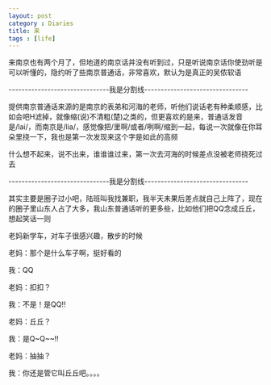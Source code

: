 ```yaml
---
layout: post
category : Diaries
title: 来
tags : [life]
---
```


来南京也有两个月了，但地道的南京话并没有听到过，只是听说南京话你使劲听是可以听懂的，隐约听了些南京普通话，非常喜欢，默认为是真正的吴侬软语

 

-------------------------------我是分割线--------------------------------

 

提供南京普通话来源的是南京的表弟和河海的老师，听他们说话老有种柔顺感，比如会吧H滤掉，就像缩(说)不清粗(楚)之类的，但更喜欢的是来，普通话发音是/lai/，而南京是/lia/，感觉像把/里啊/或者/咧啊/缩到一起，每说一次就像在你耳朵里挠一下，我也是第一次发现来这个字是如此的高频

 

什么想不起来，说不出来，谁谁谁过来，第一次去河海的时候差点没被老师挠死过去

 

-------------------------------我是分割线--------------------------------

 

其实主要是圈子过小吧，陆班叫我找兼职，我半天未果后差点就自己上阵了，现在的圈子里山东人占了大多，我山东普通话听的更多些，比如他们把QQ念成丘丘，想起笑话一则

 

 

老妈新学车，对车子很感兴趣，散步的时候

 

老妈：那个是什么车子啊，挺好看的

 

我：QQ

 

老妈：扣扣？

 

我：不是！是QQ!!

 

老妈：丘丘？

 

我：是Q~Q~~!!

 

老妈：抽抽？

我：你还是管它叫丘丘吧。。。。